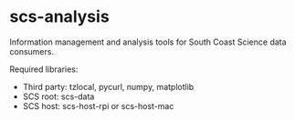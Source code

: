 # scs-analysis
Information management and analysis tools for South Coast Science data consumers.

Required libraries: 

* Third party: tzlocal, pycurl, numpy, matplotlib
* SCS root: scs-data
* SCS host: scs-host-rpi or scs-host-mac

